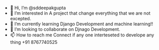 - 👋 Hi, I’m @sddeepakgupta
- 👀 I’m interested in A project that change everything that we are not excepted.
- 🌱 I’m currently learning Django Development and machine learning!!
- 💞️ I’m looking to collaborate on Djnago Development.
- 📫 How to reach me Connect if any one interteseted to develope any thing +91 8767740525

<!---
sddeepakgupta/sddeepakgupta is a ✨ special ✨ repository because its `README.md` (this file) appears on your GitHub profile.
You can click the Preview link to take a look at your changes.
--->

